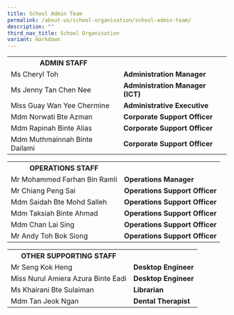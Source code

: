 ```yaml
---
title: School Admin Team
permalink: /about-us/school-organisation/school-admin-team/
description: ""
third_nav_title: School Organisation
variant: markdown
---
```

<table>
<tbody>
<tr><th>ADMIN STAFF</th>

</tr><tr>
<td>Ms Cheryl Toh</td>
<td><strong>Administration Manager</strong></td>

</tr><tr>
<td>Ms Jenny Tan Chen Nee</td>
<td><strong>Administration Manager (ICT)</strong></td>
</tr>
<tr>
<td>Miss Guay Wan Yee Chermine</td>
<td><strong>Administrative Executive</strong></td>
</tr>
<tr>
<td>Mdm Norwati Bte Azman</td>
<td><strong>Corporate Support Officer</strong></td>
</tr>
<tr>
<td>Mdm Rapinah Binte Alias</td>
<td><strong>Corporate Support Officer</strong></td>
</tr>
	<tr><td>Mdm Muthmainnah Binte Dailami</td>
<td><strong>Corporate Support Officer</strong></td>

</tr></tbody>
</table>
<table>
<tbody>
<tr>
<th>OPERATIONS STAFF</th>
</tr>
<tr>

</tr>
<tr>
<td>Mr Mohammed Farhan Bin Ramli</td>
<td><strong>Operations Manager</strong></td>
</tr>
<tr>
<td>Mr Chiang Peng Sai</td>
<td><strong>Operations Support Officer</strong></td>
</tr>
<tr>
<td>Mdm Saidah Bte Mohd Salleh</td>
<td><strong>Operations Support Officer</strong></td>
</tr>
	<tr><td>Mdm Taksiah Binte Ahmad</td>
<td><strong>Operations Support Officer</strong></td>
</tr>
<tr><td>Mdm Chan Lai Sing</td>
<td><strong>Operations Support Officer</strong></td>
</tr>
<tr><td>Mr Andy Toh Bok Siong</td>
<td><strong>Operations Support Officer</strong></td>
</tr>
</tbody>
</table>
<table>
<tbody>
<tr>
<th>OTHER SUPPORTING STAFF</th>
</tr>
<tr>

</tr>
<tr>
<td>Mr Seng Kok Heng</td>
<td><strong>Desktop Engineer</strong></td>
</tr>
<tr>
<td>Miss Nurul Amiera Azura Binte Eadi </td>
<td><strong>Desktop Engineer</strong></td>
</tr>
<tr>

<td>Ms Khairani Bte Sulaiman</td>
<td><strong>Librarian</strong></td>
</tr>
<tr>
<td>Mdm Tan Jeok Ngan</td>
<td><strong>Dental Therapist</strong></td>
</tr>
</tbody>
</table>